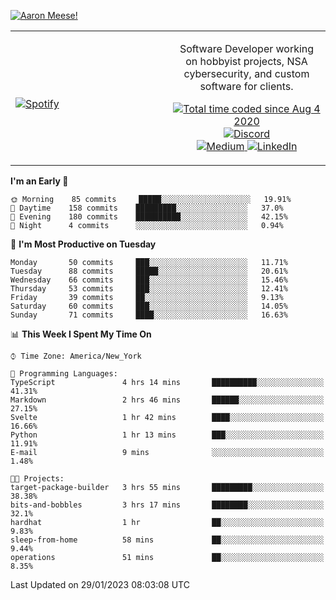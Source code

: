 [![Aaron Meese!](https://user-images.githubusercontent.com/17814535/88975338-a2aabf00-d27f-11ea-963f-8a19608716b4.png)](https://github.com/ajmeese7/readme-ascii "README ASCII")

<!-- Modified from project here: https://github.com/novatorem/novatorem -->
<table width="100%">
  <tr>
  <td width="50%">

&nbsp; <br> [![Spotify](https://ajmeese7.vercel.app/api/spotify)](https://open.spotify.com/user/ajmeese)

  </td>
  <td width="50%">
    <p align="center">
    Software Developer working on hobbyist projects, NSA cybersecurity, and custom software for clients.
    </p>
    <p align="center">
      <a href="https://wakatime.com/@f726891d-3b02-46cd-9b60-e8c59f9e2b14">
        <img src="https://wakatime.com/badge/user/f726891d-3b02-46cd-9b60-e8c59f9e2b14.svg" alt="Total time coded since Aug 4 2020" title="WakaTime" />
      </a>
      <a href="http://link.aaronmeese.com/discord">
        <img src="https://img.shields.io/badge/discord-ajmeese7%234835-369?style=flat-square&logo=discord&logoColor=white&color=purple" alt="Discord" title="Discord">
      </a>
      <br />
      <a href="https://link.aaronmeese.com/medium">
        <img src="https://img.shields.io/badge/medium-ajmeese7-1DB954?style=flat-square&logo=medium&logoColor=white" alt="Medium" title="Medium">
      </a>
      <a href="https://link.aaronmeese.com/linkedin">
        <img src="https://img.shields.io/badge/linkedIn-aaronmeese-1DB954?style=flat-square&logo=linkedin&logoColor=white&color=blue" alt="LinkedIn" title="LinkedIn">
      </a>
    </p>
  </td>

</table>

[//]: <> (The `&nbsp;` is to have Aphelion take up more space)

<!--START_SECTION:waka-->
**I'm an Early 🐤** 

```text
🌞 Morning    85 commits     █████░░░░░░░░░░░░░░░░░░░░   19.91% 
🌆 Daytime    158 commits    █████████░░░░░░░░░░░░░░░░   37.0% 
🌃 Evening    180 commits    ██████████░░░░░░░░░░░░░░░   42.15% 
🌙 Night      4 commits      ░░░░░░░░░░░░░░░░░░░░░░░░░   0.94%

```
📅 **I'm Most Productive on Tuesday** 

```text
Monday       50 commits     ███░░░░░░░░░░░░░░░░░░░░░░   11.71% 
Tuesday      88 commits     █████░░░░░░░░░░░░░░░░░░░░   20.61% 
Wednesday    66 commits     ███░░░░░░░░░░░░░░░░░░░░░░   15.46% 
Thursday     53 commits     ███░░░░░░░░░░░░░░░░░░░░░░   12.41% 
Friday       39 commits     ██░░░░░░░░░░░░░░░░░░░░░░░   9.13% 
Saturday     60 commits     ███░░░░░░░░░░░░░░░░░░░░░░   14.05% 
Sunday       71 commits     ████░░░░░░░░░░░░░░░░░░░░░   16.63%

```


📊 **This Week I Spent My Time On** 

```text
⌚︎ Time Zone: America/New_York

💬 Programming Languages: 
TypeScript               4 hrs 14 mins       ██████████░░░░░░░░░░░░░░░   41.31% 
Markdown                 2 hrs 46 mins       ██████░░░░░░░░░░░░░░░░░░░   27.15% 
Svelte                   1 hr 42 mins        ████░░░░░░░░░░░░░░░░░░░░░   16.66% 
Python                   1 hr 13 mins        ███░░░░░░░░░░░░░░░░░░░░░░   11.91% 
E-mail                   9 mins              ░░░░░░░░░░░░░░░░░░░░░░░░░   1.48%

🐱‍💻 Projects: 
target-package-builder   3 hrs 55 mins       █████████░░░░░░░░░░░░░░░░   38.38% 
bits-and-bobbles         3 hrs 17 mins       ████████░░░░░░░░░░░░░░░░░   32.1% 
hardhat                  1 hr                ██░░░░░░░░░░░░░░░░░░░░░░░   9.83% 
sleep-from-home          58 mins             ██░░░░░░░░░░░░░░░░░░░░░░░   9.44% 
operations               51 mins             ██░░░░░░░░░░░░░░░░░░░░░░░   8.35%

```


 Last Updated on 29/01/2023 08:03:08 UTC
<!--END_SECTION:waka-->
